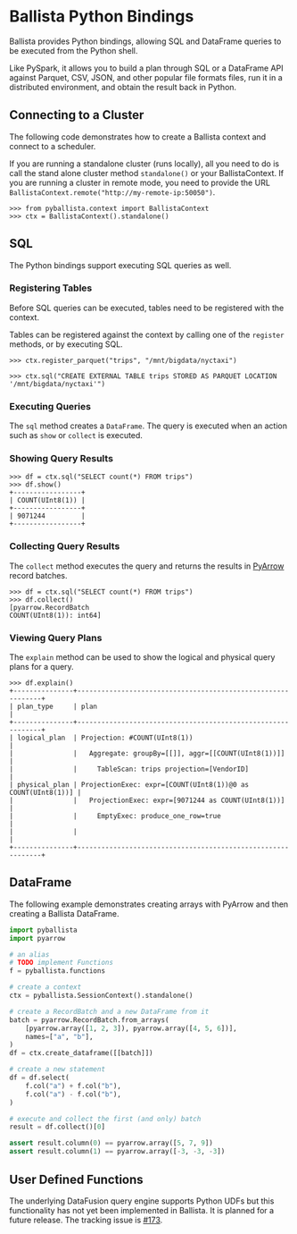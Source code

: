 <!---
  Licensed to the Apache Software Foundation (ASF) under one
  or more contributor license agreements.  See the NOTICE file
  distributed with this work for additional information
  regarding copyright ownership.  The ASF licenses this file
  to you under the Apache License, Version 2.0 (the
  "License"); you may not use this file except in compliance
  with the License.  You may obtain a copy of the License at

    http://www.apache.org/licenses/LICENSE-2.0

  Unless required by applicable law or agreed to in writing,
  software distributed under the License is distributed on an
  "AS IS" BASIS, WITHOUT WARRANTIES OR CONDITIONS OF ANY
  KIND, either express or implied.  See the License for the
  specific language governing permissions and limitations
  under the License.
-->

# Ballista Python Bindings

Ballista provides Python bindings, allowing SQL and DataFrame queries to be executed from the Python shell.

Like PySpark, it allows you to build a plan through SQL or a DataFrame API against Parquet, CSV, JSON, and other
popular file formats files, run it in a distributed environment, and obtain the result back in Python.

## Connecting to a Cluster

The following code demonstrates how to create a Ballista context and connect to a scheduler.

If you are running a standalone cluster (runs locally), all you need to do is call the stand alone cluster method `standalone()` or your BallistaContext. If you are running a cluster in remote mode, you need to provide the URL `BallistaContext.remote("http://my-remote-ip:50050")`.

```text
>>> from pyballista.context import BallistaContext
>>> ctx = BallistaContext().standalone()
```

## SQL

The Python bindings support executing SQL queries as well.

### Registering Tables

Before SQL queries can be executed, tables need to be registered with the context.

Tables can be registered against the context by calling one of the `register` methods, or by executing SQL.

```text
>>> ctx.register_parquet("trips", "/mnt/bigdata/nyctaxi")
```

```text
>>> ctx.sql("CREATE EXTERNAL TABLE trips STORED AS PARQUET LOCATION '/mnt/bigdata/nyctaxi'")
```

### Executing Queries

The `sql` method creates a `DataFrame`. The query is executed when an action such as `show` or `collect` is executed.

### Showing Query Results

```text
>>> df = ctx.sql("SELECT count(*) FROM trips")
>>> df.show()
+-----------------+
| COUNT(UInt8(1)) |
+-----------------+
| 9071244         |
+-----------------+
```

### Collecting Query Results

The `collect` method executes the query and returns the results in
[PyArrow](https://arrow.apache.org/docs/python/index.html) record batches.

```text
>>> df = ctx.sql("SELECT count(*) FROM trips")
>>> df.collect()
[pyarrow.RecordBatch
COUNT(UInt8(1)): int64]
```

### Viewing Query Plans

The `explain` method can be used to show the logical and physical query plans for a query.

```text
>>> df.explain()
+---------------+-------------------------------------------------------------+
| plan_type     | plan                                                        |
+---------------+-------------------------------------------------------------+
| logical_plan  | Projection: #COUNT(UInt8(1))                                |
|               |   Aggregate: groupBy=[[]], aggr=[[COUNT(UInt8(1))]]         |
|               |     TableScan: trips projection=[VendorID]                  |
| physical_plan | ProjectionExec: expr=[COUNT(UInt8(1))@0 as COUNT(UInt8(1))] |
|               |   ProjectionExec: expr=[9071244 as COUNT(UInt8(1))]         |
|               |     EmptyExec: produce_one_row=true                         |
|               |                                                             |
+---------------+-------------------------------------------------------------+
```

## DataFrame

The following example demonstrates creating arrays with PyArrow and then creating a Ballista DataFrame.

```python
import pyballista
import pyarrow

# an alias
# TODO implement Functions
f = pyballista.functions

# create a context
ctx = pyballista.SessionContext().standalone()

# create a RecordBatch and a new DataFrame from it
batch = pyarrow.RecordBatch.from_arrays(
    [pyarrow.array([1, 2, 3]), pyarrow.array([4, 5, 6])],
    names=["a", "b"],
)
df = ctx.create_dataframe([[batch]])

# create a new statement
df = df.select(
    f.col("a") + f.col("b"),
    f.col("a") - f.col("b"),
)

# execute and collect the first (and only) batch
result = df.collect()[0]

assert result.column(0) == pyarrow.array([5, 7, 9])
assert result.column(1) == pyarrow.array([-3, -3, -3])
```

## User Defined Functions

The underlying DataFusion query engine supports Python UDFs but this functionality has not yet been implemented in
Ballista. It is planned for a future release. The tracking issue is [#173](https://github.com/apache/datafusion-ballista/issues/173).
